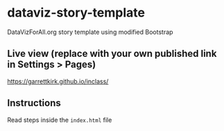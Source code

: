 # dataviz-story-template
DataVizForAll.org story template using modified Bootstrap

## Live view (replace with your own published link in Settings > Pages)
https://garrettkirk.github.io/inclass/

## Instructions
Read steps inside the `index.html` file
